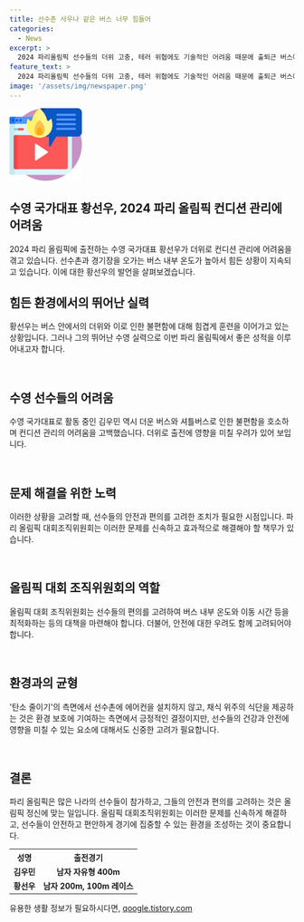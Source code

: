 ```yaml
---
title: 선수촌 사우나 같은 버스 너무 힘들어
categories:
  - News
excerpt: >
  2024 파리올림픽 선수들의 더위 고충, 테러 위협에도 기술적인 어려움 때문에 출퇴근 버스에서 컨디션 관리가 어려운 상황이 발생했습니다. 선수촌은 에어컨 없는 환경과 채식 위주 식단을 제공하는 등 탄소 줄이기에 중점을 두는데, 이로 인해 선수들은 힘든 상황을 겪고 있습니다. 특히 수영 국가대표 황선우는 버스에서의 더위로 인해 건강하고 최적의 경기 상태를 유지하기 어렵다고 호소하고 있습니다. 2024 파리올림픽에 출전하는 김우민과 황선우는 메달 획득을 위해 최선을 다하고 있습니다.
feature_text: >
  2024 파리올림픽 선수들의 더위 고충, 테러 위협에도 기술적인 어려움 때문에 출퇴근 버스에서 컨디션 관리가 어려운 상황이 발생했습니다. 선수촌은 에어컨 없는 환경과 채식 위주 식단을 제공하는 등 탄소 줄이기에 중점을 두는데, 이로 인해 선수들은 힘든 상황을 겪고 있습니다. 특히 수영 국가대표 황선우는 버스에서의 더위로 인해 건강하고 최적의 경기 상태를 유지하기 어렵다고 호소하고 있습니다. 2024 파리올림픽에 출전하는 김우민과 황선우는 메달 획득을 위해 최선을 다하고 있습니다.
image: '/assets/img/newspaper.png'
---
```


<p><img src="/assets/img/news.png" alt="rentncar 속보" /></p>

<h2>수영 국가대표 황선우, 2024 파리 올림픽 컨디션 관리에 어려움</h2>

<p>2024 파리 올림픽에 출전하는 수영 국가대표 황선우가 더위로 컨디션 관리에 어려움을 겪고 있습니다. 선수촌과 경기장을 오가는 버스 내부 온도가 높아서 힘든 상황이 지속되고 있습니다. 이에 대한 황선우의 발언을 살펴보겠습니다.</p>

<h2>힘든 환경에서의 뛰어난 실력</h2>

<p>황선우는 버스 안에서의 더위와 이로 인한 불편함에 대해 힘겹게 훈련을 이어가고 있는 상황입니다. 그러나 그의 뛰어난 수영 실력으로 이번 파리 올림픽에서 좋은 성적을 이루어내고자 합니다.</p>

<p data-ke-size="size16">&nbsp;</p>

<h2>수영 선수들의 어려움</h2>

<p>수영 국가대표로 활동 중인 김우민 역시 더운 버스와 셔틀버스로 인한 불편함을 호소하며 컨디션 관리의 어려움을 고백했습니다. 더위로 출전에 영향을 미칠 우려가 있어 보입니다.</p>

<p data-ke-size="size16">&nbsp;</p>

<h2>문제 해결을 위한 노력</h2>

<p>이러한 상황을 고려할 때, 선수들의 안전과 편의를 고려한 조치가 필요한 시점입니다. 파리 올림픽 대회조직위원회는 이러한 문제를 신속하고 효과적으로 해결해야 할 책무가 있습니다.</p>

<p data-ke-size="size16">&nbsp;</p>

<h2>올림픽 대회 조직위원회의 역할</h2>

<p>올림픽 대회 조직위원회는 선수들의 편의를 고려하여 버스 내부 온도와 이동 시간 등을 최적화하는 등의 대책을 마련해야 합니다. 더불어, 안전에 대한 우려도 함께 고려되어야 합니다.</p>

<p data-ke-size="size16">&nbsp;</p>

<h2>환경과의 균형</h2>

<p>'탄소 줄이기'의 측면에서 선수촌에 에어컨을 설치하지 않고, 채식 위주의 식단을 제공하는 것은 환경 보호에 기여하는 측면에서 긍정적인 결정이지만, 선수들의 건강과 안전에 영향을 미칠 수 있는 요소에 대해서도 신중한 고려가 필요합니다.</p>

<p data-ke-size="size16">&nbsp;</p>

<h2>결론</h2>

<p>파리 올림픽은 많은 나라의 선수들이 참가하고, 그들의 안전과 편의를 고려하는 것은 올림픽 정신에 맞는 일입니다. 올림픽 대회조직위원회는 이러한 문제를 신속하게 해결하고, 선수들이 안전하고 편안하게 경기에 집중할 수 있는 환경을 조성하는 것이 중요합니다.</p>

<table>
    <tr>
        <th>성명</th>
        <th>출전경기</th>
    </tr>
    <tr>
        <td style="text-align: center; height: 17px;"><b>김우민</b></td>
        <td style="text-align: center; height: 17px;"><b>남자 자유형 400m</b></td>
    </tr>
    <tr>
        <td style="text-align: center; height: 17px;"><b>황선우</b></td>
        <td style="text-align: center; height: 17px;"><b>남자 200m, 100m 레이스</b></td>
    </tr>
</table>
유용한 생활 정보가 필요하시다면, <a href="https://qoogle.tistory.com" rel="dofollow">qoogle.tistory.com</a>



